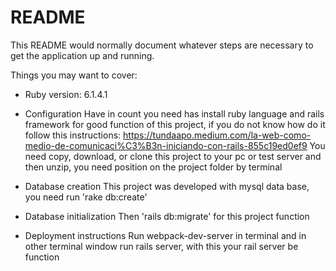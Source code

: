 # README

This README would normally document whatever steps are necessary to get the
application up and running.

Things you may want to cover:

* Ruby version:
6.1.4.1
* Configuration
Have in count you need has install ruby language and rails framework for good function of this project, if you do not know how do it follow this instructions: https://tundaapo.medium.com/la-web-como-medio-de-comunicaci%C3%B3n-iniciando-con-rails-855c19ed0ef9
You need copy, download, or clone this project to your pc or test server and then unzip, you need position on the project folder by terminal
* Database creation
This project was developed with mysql data base, you need run 'rake db:create'

* Database initialization
Then 'rails db:migrate' for this project function

* Deployment instructions
Run webpack-dev-server in terminal and in other terminal window run rails server, with this your rail server be function
